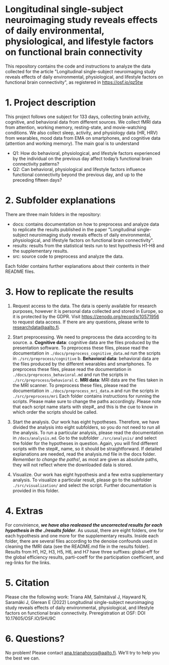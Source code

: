 # Longitudinal single-subject neuroimaging study reveals effects of daily environmental, physiological, and lifestyle factors on functional brain connectivity
This repository contains the code and instructions to analyze the data collected for the article "Longitudinal single-subject neuroimaging study reveals effects of daily environmental, physiological, and lifestyle factors on functional brain connectivity", as registered in https://osf.io/qz5tw

# 1. Project description
This project follows one subject for 133 days, collecting brain activity, cognitive, and behavioral data from different sources. We collect fMRI data from attention, working memory, resting-state, and movie-watching conditions. We also collect sleep, activity, and physiology data (HR, HRV) from wearables, mood data from EMA on smartphones, and cognitive data (attention and working memory). The main goal is to understand
- Q1: How do behavioral, physiological, and lifestyle factors experienced by the individual on the previous day affect today’s functional brain connectivity patterns? 
- Q2: Can behavioral, physiological and lifestyle factors influence functional connectivity beyond the previous day, and up to the preceding fifteen days? 

# 2. Subfolder explanations
There are three main folders in the repository:

- docs: contains documentation on how to preprocess and analyze data to replicate the results published in the paper "Longitudinal single-subject neuroimaging study reveals effects of daily environmental, physiological, and lifestyle factors on functional brain connectivity".
- results: results from the statistical tests run to test hypothesis H1-H8 and the supplementary results.
- src: source code to preprocess and analyze the data.

Each folder contains further explanations about their contents in their README files. 

# 3. How to replicate the results
1. Request access to the data. The data is openly available for research purposes, however it is personal data collected and stored in Europe, so it is protected by the GDPR. Visit https://zenodo.org/records/10571956 to request data access. If there are any questions, please write to researchdata@aalto.fi.

2. Start preprocessing. We need to preprocess the data according to its source. 
  a. **Cognitive data**: cognitive data are the files produced by the presentation software. To preprocess these files, please read the documentation in `./docs/preprocess_cognitive_data.md` run the scripts in `./src/preprocess/cognitive` 
  b. **Behavioral data**: behavioral data are the files produced by the different wearables and smartphones. To preprocess these files, please read the documentation in `./docs/preprocess_behavioral.md` and run the scripts in `./src/preprocess/behavioral`
  c. **MRI data**: MRI data are the files taken in the MRI scanner. To preprocess these files, please read the documentation in `./docs/preprocess_mri_data.m` and run the scripts in `./src/preprocess/mri`
Each folder contains instructions for running the scripts. Please make sure to change the paths accordingly. 
Please note that each script name starts with step#_ and this is the cue to know in which order the scripts should be called.

3. Start the analysis. Our work has eight hypotheses. Therefore, we have divided the analysis into eight subfolders, so you do not need to run all the analysis. To run a particular analysis, please read the documentation in `/docs/analysis.md`. Go to the subfolder `./src/analysis/` and select the folder for the hypotheses in question. Again, you will find different scripts with the step#_ name, so it should be straightforward. If detailed explanations are needed, read the analysis.md file in the docs folder. *Remember to change the paths!*, as most are given as absolute paths, they will not reflect where the downloaded data is stored.

4. Visualize. Our work has eight hypothesis and a few extra supplementary analysis. To visualize a particular result, please go to the subfolder `./src/visualization/` and select the script. Further documentation is provided in this folder. 

# 4. Extras
For convinience, ***we have also realeased the uncorrected results for each hypothesis in the ./results folder***. As ususal, there are eight folders, one for each hypothesis and one more for the supplementary results. Inside each folder, there are several files according to the denoise confounds used in cleaning the fMRI data (see the README.md file in the results folder). Results from H1, H2, H3, H5, H6, and H7 have three suffixes: global-eff for the global efficiency results, parti-coeff for the participation coefficient, and reg-links for the links. 

# 5. Citation
Please cite the following work: Triana AM, Salmitaival J, Hayward N, Saramäki J, Glerean E (2022) Longitudinal single-subject neuroimaging study reveals effects of daily environmental, physiological, and lifestyle factors on functional brain connectivity. Preregistration at OSF: DOI 10.17605/OSF.IO/5HU9C

# 6. Questions?
No problem! Please contact ana.trianahoyos@aalto.fi. We'll try to help you the best we can. 
